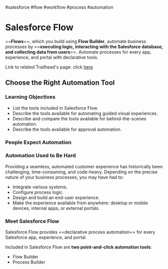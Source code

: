 #salesforce #flow #workflow #process #automation 
# Salesforce Flow

==**Flows**==, which you build using **Flow Builder**, automate business processes by ==**executing logic, interacting with the Salesforce database, and collecting data from users**==.
Automate processes for every app, experience, and portal with declarative tools.

Link to related Trailhead's page: click [here](https://trailhead.salesforce.com/en/content/learn/modules/business_process_automation)

## Choose the Right Automation Tool

### Learning Objectives

- List the tools included in Salesforce Flow.
- Describe the tools available for automating guided visual experiences.
- Describe and compare the tools available for behind-the-scenes automation.
- Describe the tools available for approval automation.

### People Expect Automation

### Automation Used to Be Hard
Providing a seamless, automated customer experience has historically been challenging, time-consuming, and code-heavy. Depending on the precise nature of your business processes, you may have had to:


- Integrate various systems.
- Configure process logic.
- Design and build an end-user experience.
- Make the experience available from anywhere: desktop or mobile devices, internal apps, or external portals.

### Meet Salesforce Flow
Salesforce Flow provides ==declarative process automation== for every Salesforce app, experience, and portal.

Included in Salesforce Flow are **two point-and-click automation tools**:

- Flow Builder
- Process Builder